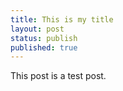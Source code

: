 ```yaml
---
title: This is my title
layout: post
status: publish
published: true
---
```


This post is a test post.
